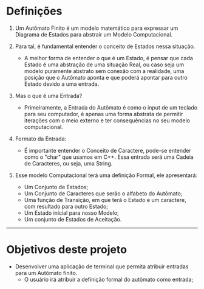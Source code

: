 # Definições

1. Um Autômato Finito é um modelo matemático para expressar um Diagrama de Estados para abstrair um Modelo Computacional.

2. Para tal, é fundamental entender o conceito de Estados nessa situação.

    * A melhor forma de entender o que é um Estado, é pensar que cada Estado é uma abstração de uma situação Real, ou caso seja um modelo puramente abstrato sem conexão com a realidade, uma posição que o Autômato aponta e que poderá apontar para outro Estado devido a uma entrada.

3. Mas o que é uma Entrada?

    * Primeiramente, a Entrada do Autômato é como o input de um teclado para seu computador, é apenas uma forma abstrata de permitir iterações com o meio externo e ter consequências no seu modelo computacional. 

4. Formato da Entrada: 
    * É importante entender o Conceito de Caractere, pode-se entender como o "char" que usamos em C++. Essa entrada será uma Cadeia de Caracteres, ou seja, uma String.

5. Esse modelo Computacional terá uma definição Formal, ele apresentará:
    * Um Conjunto de Estados;
    * Um Conjunto de Caracteres que serão o alfabeto do Autômato;
    * Uma função de Transição, em que terá o Estado e um caractere, com resultado para outro Estado;
    * Um Estado inícial para nosso Modelo;
    * Um conjunto de Estados de Aceitação.

---

# Objetivos deste projeto

* Desenvolver uma aplicação de terminal que permita atribuir entradas para um Autômato finito.
    * O usuário irá atribuir a definição formal do autômato como entrada;